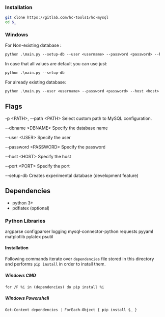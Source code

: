 ### Installation

```sh
git clone https://gitlab.com/hc-tools1/hc-mysql
cd $_
```

### Windows

For Non-existing database :
```ps
python .\main.py --setup-db --user <username> --password <password> --host <host> --port <port>
```
In case that all values are default you can use just:
```ps
python .\main.py --setup-db 
```

For already existing database:
```ps
python .\main.py --user <username> --password <password> --host <host> --port <port>
```

## Flags
  -p \<PATH\>, --path \<PATH\>  Select custom path to MySQL configuration.
  
  --dbname \<DBNAME\>       Specify the database name
  
  --user \<USER\>            Specify the user
  
  --password \<PASSWORD\>    Specify the password
  
  --host \<HOST\>            Specify the host
  
  --port \<PORT\>            Specify the port

  --setup-db            Creates experimental database (development feature)

## Dependencies
- python 3+
- pdflatex (optional)

### Python Libraries
argparse
configparser
logging
mysql-connector-python
requests
pyyaml
matplotlib
pylatex
psutil
#### Installation
Following commands iterate over `dependencies` file stored in this directory and performs `pip install` in order to install them.
##### Windows CMD
```
for /F %i in (dependencies) do pip install %i
```
##### Windows Powershell
```
Get-Content dependencies | ForEach-Object { pip install $_ }
```
